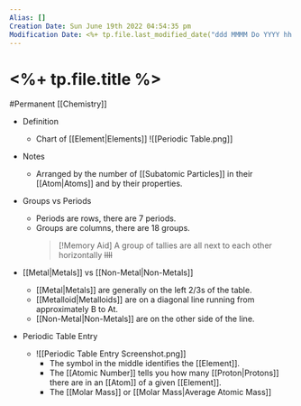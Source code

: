 ```yaml
---
Alias: []
Creation Date: Sun June 19th 2022 04:54:35 pm 
Modification Date: <%+ tp.file.last_modified_date("ddd MMMM Do YYYY hh:mm:ss a") %>
---
```

# <%+ tp.file.title %>
#Permanent [[Chemistry]]

- Definition
	- Chart of [[Element|Elements]]
	  ![[Periodic Table.png]]
- Notes
	- Arranged by the number of [[Subatomic Particles]] in their [[Atom|Atoms]] and by their properties. 
- Groups vs Periods
	- Periods are rows, there are 7 periods.
	- Groups are columns, there are 18 groups.
	  > [!Memory Aid]
	  > A group of tallies are all next to each other horizontally
	  > ~~IIll~~

- [[Metal|Metals]] vs [[Non-Metal|Non-Metals]]
	- [[Metal|Metals]] are generally on the left $2/3$s of the table.
	- [[Metalloid|Metalloids]] are on a diagonal line running from approximately B to At.
	- [[Non-Metal|Non-Metals]] are on the other side of the line.
- Periodic Table Entry
	- ![[Periodic Table Entry Screenshot.png]]
		- The symbol in the middle identifies the [[Element]].
		- The [[Atomic Number]] tells you how many [[Proton|Protons]] there are in an [[Atom]] of a given [[Element]].
		- The [[Molar Mass]] or [[Molar Mass|Average Atomic Mass]]